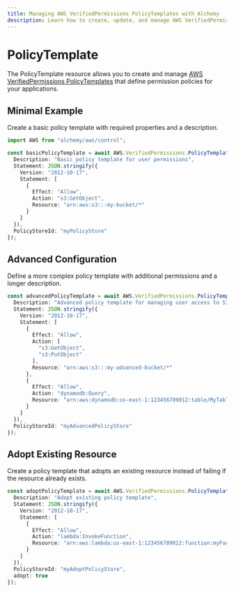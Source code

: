 ```yaml
---
title: Managing AWS VerifiedPermissions PolicyTemplates with Alchemy
description: Learn how to create, update, and manage AWS VerifiedPermissions PolicyTemplates using Alchemy Cloud Control.
---
```


# PolicyTemplate

The PolicyTemplate resource allows you to create and manage [AWS VerifiedPermissions PolicyTemplates](https://docs.aws.amazon.com/verifiedpermissions/latest/userguide/) that define permission policies for your applications.

## Minimal Example

Create a basic policy template with required properties and a description.

```ts
import AWS from "alchemy/aws/control";

const basicPolicyTemplate = await AWS.VerifiedPermissions.PolicyTemplate("basicPolicyTemplate", {
  Description: "Basic policy template for user permissions",
  Statement: JSON.stringify({
    Version: "2012-10-17",
    Statement: [
      {
        Effect: "Allow",
        Action: "s3:GetObject",
        Resource: "arn:aws:s3:::my-bucket/*"
      }
    ]
  }),
  PolicyStoreId: "myPolicyStore"
});
```

## Advanced Configuration

Define a more complex policy template with additional permissions and a longer description.

```ts
const advancedPolicyTemplate = await AWS.VerifiedPermissions.PolicyTemplate("advancedPolicyTemplate", {
  Description: "Advanced policy template for managing user access to S3 and DynamoDB",
  Statement: JSON.stringify({
    Version: "2012-10-17",
    Statement: [
      {
        Effect: "Allow",
        Action: [
          "s3:GetObject",
          "s3:PutObject"
        ],
        Resource: "arn:aws:s3:::my-advanced-bucket/*"
      },
      {
        Effect: "Allow",
        Action: "dynamodb:Query",
        Resource: "arn:aws:dynamodb:us-east-1:123456789012:table/MyTable"
      }
    ]
  }),
  PolicyStoreId: "myAdvancedPolicyStore"
});
```

## Adopt Existing Resource

Create a policy template that adopts an existing resource instead of failing if the resource already exists.

```ts
const adoptPolicyTemplate = await AWS.VerifiedPermissions.PolicyTemplate("adoptPolicyTemplate", {
  Description: "Adopt existing policy template",
  Statement: JSON.stringify({
    Version: "2012-10-17",
    Statement: [
      {
        Effect: "Allow",
        Action: "lambda:InvokeFunction",
        Resource: "arn:aws:lambda:us-east-1:123456789012:function:myFunction"
      }
    ]
  }),
  PolicyStoreId: "myAdoptPolicyStore",
  adopt: true
});
```